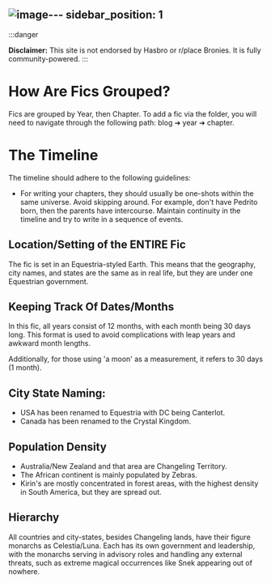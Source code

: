 ![image](https://github.com/StoneMcYT/susFic/assets/67421882/d3b92b5d-afd4-4543-8122-d97971ecc8a0)---
sidebar_position: 1
---

:::danger

**Disclaimer:** This site is not endorsed by Hasbro or r/place Bronies. It is fully community-powered.
:::

# How Are Fics Grouped?

Fics are grouped by Year, then Chapter. To add a fic via the folder, you will need to navigate through the following path: blog ➔ year ➔ chapter.

# The Timeline

The timeline should adhere to the following guidelines:

- For writing your chapters, they should usually be one-shots within the same universe. Avoid skipping around. For example, don't have Pedrito born, then the parents have intercourse. Maintain continuity in the timeline and try to write in a sequence of events.

## Location/Setting of the ENTIRE Fic

The fic is set in an Equestria-styled Earth. This means that the geography, city names, and states are the same as in real life, but they are under one Equestrian government.

## Keeping Track Of Dates/Months

In this fic, all years consist of 12 months, with each month being 30 days long. This format is used to avoid complications with leap years and awkward month lengths.

Additionally, for those using 'a moon' as a measurement, it refers to 30 days (1 month).

## City State Naming:

- USA has been renamed to Equestria with DC being Canterlot.
- Canada has been renamed to the Crystal Kingdom.

## Population Density

- Australia/New Zealand and that area are Changeling Territory.
- The African continent is mainly populated by Zebras.
- Kirin's are mostly concentrated in forest areas, with the highest density in South America, but they are spread out.

## Hierarchy

All countries and city-states, besides Changeling lands, have their figure monarchs as Celestia/Luna. Each has its own government and leadership, with the monarchs serving in advisory roles and handling any external threats, such as extreme magical occurrences like Snek appearing out of nowhere.
